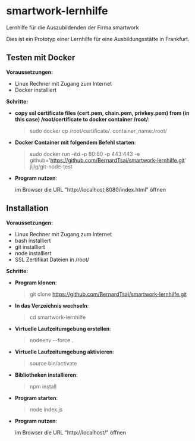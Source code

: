 # smartwork-lernhilfe
Lernhilfe für die Auszubildenden der Firma smartwork

Dies ist ein Prototyp einer Lernhilfe für eine Ausbildungsstätte in Frankfurt.


Testen mit Docker
---------------------

**Voraussetzungen:**
- Linux Rechner mit Zugang zum Internet
- Docker installiert

**Schritte:**
- **copy ssl certificate files (cert.pem, chain.pem, privkey.pem) from (in this case) /root/certificate to docker container /root/**:
  > sudo docker cp /root/certificate/. container_name:/root/

- **Docker Container mit folgendem Befehl starten**:
  > sudo docker run -itd -p 80:80 -p 443:443 -e github='https://github.com/BernardTsai/smartwork-lernhilfe.git' jljlg/git-node-test

- **Program nutzen**:

  im Browser die URL "http://localhost:8080/index.html" öffnen


Installation
------------

**Voraussetzungen:**
- Linux Rechner mit Zugang zum Internet
- bash installiert
- git installiert
- node installiert
- SSL Zertifikat Dateien in /root/

**Schritte:**
- **Program klonen**:   

  > git clone https://github.com/BernardTsai/smartwork-lernhilfe.git

- **In das Verzeichnis wechseln**:

  > cd smartwork-lernhilfe

- **Virtuelle Laufzeitumgebung erstellen**:

  > nodeenv --force .

- **Virtuelle Laufzeitumgebung aktivieren**:

  > source bin/activate

- **Bibliotheken installieren**:

  > npm install

- **Program starten**:

  > node index.js

- **Program nutzen**:

  im Browser die URL "http://localhost/" öffnen
